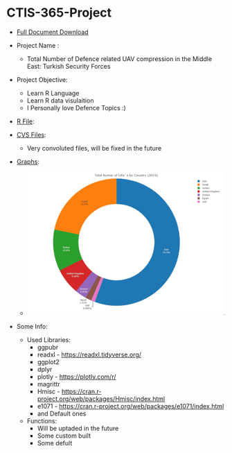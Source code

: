 # CTIS-365-Project

- [Full Document Download](https://github.com/omerwwazap/CTIS-365-Project/blob/master/LeventDurdali_Drone_FIN.pdf)
  
- Project Name :
  - Total Number of Defence related UAV compression in the Middle East: Turkish Security Forces

- Project Objective:
  - Learn R Language 
  - Learn R data visulaition
  - I Personally love Defence Topics :)

- [R File](/R_Code):
- [CVS Files](/Excel_Files):
  - Very convoluted files, will be fixed in the future
- [Graphs](/R_Final_Graphs):
  - ![alt text](https://github.com/omerwwazap/CTIS-365-Project/blob/master/R_Final_Graphs/Donut%20Chart%20Total%20Numer%20of%20UAV's%20by%20Country.jpeg "Donut Chart")
- Some Info:
  - Used Libraries:
    - ggpubr
    - readxl - https://readxl.tidyverse.org/
    - ggplot2
    - dplyr
    - plotly - https://plotly.com/r/
    - magrittr
    - Hmisc - https://cran.r-project.org/web/packages/Hmisc/index.html
    - e1071 - https://cran.r-project.org/web/packages/e1071/index.html
    - and Default ones
  - Functions:
    - Will be uptaded in the future 
    - Some custom built
    - Some defult
